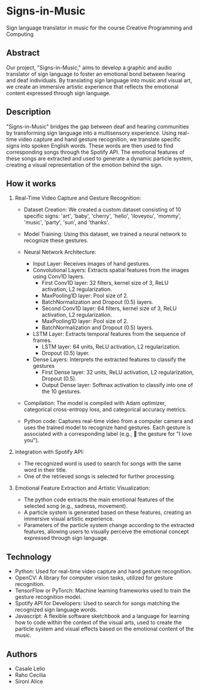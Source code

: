 # Signs-in-Music
Sign language translator in music for the course Creative Programming and Computing

## Abstract
Our project, "Signs-in-Music," aims to develop a graphic and audio translator of sign language to foster an emotional bond between hearing and deaf individuals. By translating sign language into music and visual art, we create an immersive artistic experience that reflects the emotional content expressed through sign language.

## Description
"Signs-in-Music" bridges the gap between deaf and hearing communities by transforming sign language into a multisensory experience. Using real-time video capture and hand gesture recognition, we translate specific signs into spoken English words. These words are then used to find corresponding songs through the Spotify API. The emotional features of these songs are extracted and used to generate a dynamic particle system, creating a visual representation of the emotion behind the sign.

## How it works
1. Real-Time Video Capture and Gesture Recognition:
   * Dataset Creation: We created a custom dataset consisting of 10 specific signs: 'art', 'baby', 'cherry', 'hello', 'iloveyou', 'mommy', 'music', 'party', 'sun', and 'thanks'.
   * Model Training: Using this dataset, we trained a neural network to recognize these gestures.
   * Neural Network Architecture:
     - Input Layer: Receives images of hand gestures.
     - Convolutional Layers: Extracts spatial features from the images using Conv1D layers.
       - First Conv1D layer: 32 filters, kernel size of 3, ReLU activation, L2 regularization.
       - MaxPooling1D layer: Pool size of 2.
       - BatchNormalization and Dropout (0.5) layers.
       - Second Conv1D layer: 64 filters, kernel size of 3, ReLU activation, L2 regularization.
       - MaxPooling1D layer: Pool size of 2.
       - BatchNormalization and Dropout (0.5) layers.
     - LSTM Layer: Extracts temporal features from the sequence of frames.
       - LSTM layer: 64 units, ReLU activation, L2 regularization.
       - Dropout (0.5) layer.
     - Dense Layers: Interprets the extracted features to classify the gestures
        - First Dense layer: 32 units, ReLU activation, L2 regularization, Dropout (0.5).
        - Output Dense layer: Softmax activation to classify into one of the 10 gestures.
   * Compilation: The model is compiled with Adam optimizer, categorical cross-entropy loss, and categorical accuracy metrics.

   * Python code: Captures real-time video from a computer camera and uses the trained model to recognize hand gestures. Each gesture is associated with a corresponding label (e.g., 🤟 the gesture for "I love you").

3. Integration with Spotify API:
   * The recognized word is used to search for songs with the same word in their title.
   * One of the retrieved songs is selected for further processing.
4. Emotional Feature Extraction and Artistic Visualization:
   * The python code extracts the main emotional features of the selected song (e.g., sadness,
     movement).
   * A particle system is generated based on these features, creating an immersive visual artistic
     experience.
   * Parameters of the particle system change according to the extracted features, allowing users to
     visually perceive the emotional concept expressed through sign language.

## Technology
* Python: Used for real-time video capture and hand gesture recognition.
* OpenCV: A library for computer vision tasks, utilized for gesture recognition.
* TensorFlow or PyTorch: Machine learning frameworks used to train the gesture recognition model.
* Spotify API for Developers: Used to search for songs matching the recognized sign language words.
* Javascript: A flexible software sketchbook and a language for learning how to code within the context of the visual arts, used to create the particle system and visual effects based on the emotional content of the music.

## Authors
* Casale Lelio
* Raho Cecilia
* Sironi Alice
